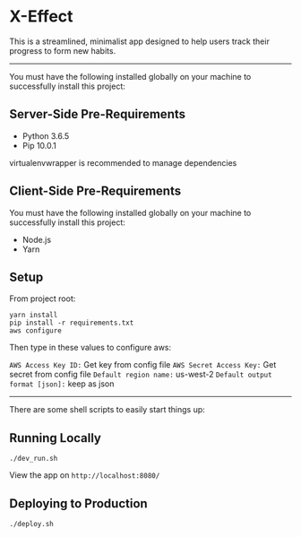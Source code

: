 # X-Effect

This is a streamlined, minimalist app designed to help users track their progress to form new habits.

---

You must have the following installed globally on your machine to successfully install this project:

## Server-Side Pre-Requirements

- Python 3.6.5
- Pip 10.0.1


virtualenvwrapper is recommended to manage dependencies

## Client-Side Pre-Requirements

You must have the following installed globally on your machine to successfully install this project:

- Node.js
- Yarn

## Setup

From project root:

```
yarn install
pip install -r requirements.txt
aws configure
```

Then type in these values to configure aws:

`AWS Access Key ID:` Get key from config file
`AWS Secret Access Key:` Get secret from config file
`Default region name:` us-west-2
`Default output format [json]:` keep as json

---

There are some shell scripts to easily start things up:

## Running Locally

```
./dev_run.sh
```
View the app on `http://localhost:8080/`

## Deploying to Production

```
./deploy.sh
```
